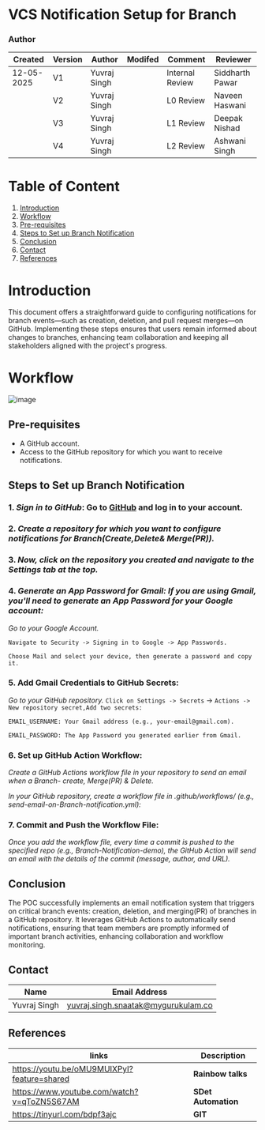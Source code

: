 # VCS Notification Setup for Branch

### Author
| Created     |  Version   |   Author     |  Modifed   |      Comment      |    Reviewer      |
|-------------|------------|--------------|------------|-------------------|------------------|
| 12-05-2025  |  V1        | Yuvraj Singh |            | Internal Review   | Siddharth Pawar  |
|             |  V2        | Yuvraj Singh |            | L0 Review         | Naveen Haswani |
|             |  V3        | Yuvraj Singh |            | L1 Review         | Deepak Nishad |
|             |  V4        | Yuvraj Singh |            | L2 Review         | Ashwani Singh |



# Table of Content 
1. [Introduction](#introduction)
2. [Workflow](#workflow)
3. [Pre-requisites](#pre-requisites)
4. [Steps to Set up Branch Notification](#steps-to-set-up-branch-notification)
5. [Conclusion](#conclusion)
6. [Contact](#contact)
7. [References](#references )
   

     
# Introduction 
This document offers a straightforward guide to configuring notifications for branch events—such as creation, deletion, and pull request merges—on GitHub. Implementing these steps ensures that users remain informed about changes to branches, enhancing team collaboration and keeping all stakeholders aligned with the project's progress.


# Workflow

![image](https://github.com/user-attachments/assets/8b1b3e25-e6df-4501-abc4-95ae7970dffe)

## Pre-requisites
- A GitHub account.
- Access to the GitHub repository for which you want to receive notifications.

## Steps to Set up Branch Notification

### 1. *Sign in to GitHub*: Go to [GitHub](https://github.com) and log in to your account.




### 2. *Create a repository for which you want to configure notifications for Branch(Create,Delete& Merge(PR)).*




### 3. *Now, click on the repository you created and navigate to the Settings tab at the top.*




### 4. *Generate an App Password for Gmail: If you are using Gmail, you'll need to generate an App Password for your Google account:*

*Go to your Google Account.*

`Navigate to Security -> Signing in to Google -> App Passwords.`

`Choose Mail and select your device, then generate a password and copy it.`


### 5. Add Gmail Credentials to GitHub Secrets:

*Go to your GitHub repository.* `Click on Settings -> Secrets` -> `Actions -> New repository secret,Add two secrets:`

`EMAIL_USERNAME: Your Gmail address (e.g., your-email@gmail.com).`

`EMAIL_PASSWORD: The App Password you generated earlier from Gmail.`



### 6. Set up GitHub Action Workflow:

*Create a GitHub Actions workflow file in your repository to send an email when a Branch- create, Merge(PR) & Delete.*

*In your GitHub repository, create a workflow file in .github/workflows/ (e.g., send-email-on-Branch-notification.yml):*



### 7. Commit and Push the Workflow File:

*Once you add the workflow file, every time a commit is pushed to the specified repo (e.g., Branch-Notification-demo), the GitHub Action will send an email with the details of the commit (message, author, and URL).*



## Conclusion
The POC successfully implements an email notification system that triggers on critical branch events: creation, deletion, and merging(PR) of branches in a GitHub repository. It leverages GitHub Actions to automatically send notifications, ensuring that team members are promptly informed of important branch activities, enhancing collaboration and workflow monitoring.

## Contact

| Name| Email Address      |
|-----|--------------------------|
| Yuvraj Singh | yuvraj.singh.snaatak@mygurukulam.co |
 
## References 
|links | Description |
|-------|------------|
|https://youtu.be/oMU9MUIXPyI?feature=shared|**Rainbow talks** |
|https://www.youtube.com/watch?v=qToZN5S67AM| **SDet Automation**|
|https://tinyurl.com/bdpf3ajc|**GIT**|
